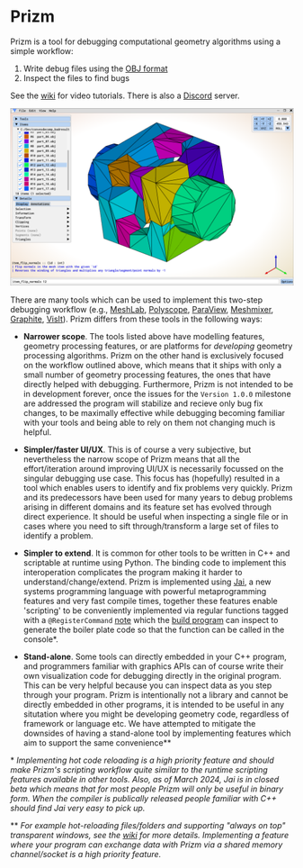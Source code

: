 # Prizm

Prizm is a tool for debugging computational geometry algorithms using a simple workflow:

1. Write debug files using the [OBJ format](https://paulbourke.net/dataformats/obj/)
2. Inspect the files to find bugs

See the [wiki](https://github.com/okmatija/Prizm/wiki) for video tutorials. There is also a [Discord](https://discord.gg/zxKqvwmXNs) server.

<p align="center">
  <img src="docs/Prizm_0.8.0.png" width="640" title="Prizm 0.8.0 Screenshot" alt="Prizm 0.8.0 Screenshot">
</p>

There are many tools which can be used to implement this two-step debugging workflow (e.g., [MeshLab](https://www.meshlab.net/), [Polyscope](https://polyscope.run/), [ParaView](https://www.paraview.org/), [Meshmixer](https://meshmixer.com/), [Graphite](https://github.com/BrunoLevy/GraphiteThree), [VisIt](https://github.com/visit-dav/visit)). Prizm differs from these tools in the following ways:

* **Narrower scope**.  The tools listed above have modelling features, geometry processing features, or are platforms for _developing_ geometry processing algorithms. Prizm on the other hand is exclusively focused on the workflow outlined above, which means that it ships with only a small number of geometry processing features, the ones that have directly helped with debugging.  Furthermore, Prizm is not intended to be in development forever, once the issues for the `Version 1.0.0` milestone are addressed the program will stabilize and recieve only bug fix changes, to be maximally effective while debugging becoming familiar with your tools and being able to rely on them not changing much is helpful.

* **Simpler/faster UI/UX**.  This is of course a very subjective, but nevertheless the narrow scope of Prizm means that all the effort/iteration around improving UI/UX is necessarily focussed on the singular debugging use case.  This focus has (hopefully) resulted in a tool which enables users to identify and fix problems very quickly.  Prizm and its predecessors have been used for many years to debug problems arising in different domains and its feature set has evolved through direct experience. It should be useful when inspecting a single file or in cases where you need to sift through/transform a large set of files to identify a problem.

* **Simpler to extend**. It is common for other tools to be written in C++ and scriptable at runtime using Python.  The binding code to implement this interoperation complicates the program making it harder to understand/change/extend.  Prizm is implemented using [Jai](https://youtube.com/playlist?list=PLmV5I2fxaiCKfxMBrNsU1kgKJXD3PkyxO&si=WBp0cEltcc6PuWS5), a new systems programming language with powerful metaprogramming features and very fast compile times, together these features enable 'scripting' to be conveniently implemented via regular functions tagged with a `@RegisterCommand` [note](https://github.com/Jai-Community/Jai-Community-Library/wiki/Metaprogramming#notes) which the [build program](first.jai) can inspect to generate the boiler plate code so that the function can be called in the console\*.

* **Stand-alone**.  Some tools can directly embedded in your C++ program, and programmers familiar with graphics APIs can of course write their own visualization code for debugging directly in the original program.  This can be very helpful because you can inspect data as you step through your program.  Prizm is intentionally not a library and cannot be directly embedded in other programs, it is intended to be useful in any situtation where you might be developing geometry code, regardless of framework or language etc.  We have attempted to mitigate the downsides of having a stand-alone tool by implementing features which aim to support the same convenience\*\*

\* _Implementing hot code reloading is a high priority feature and should make Prizm's scripting workflow quite similar to the runtime scripting features available in other tools.  Also, as of March 2024, Jai is in closed beta which means that for most people Prizm will only be useful in binary form.  When the compiler is publically released people familiar with C++ should find Jai very easy to pick up._

\*\* _For example hot-reloading files/folders and supporting "always on top" transparent windows, see the [wiki](https://github.com/okmatija/Prizm/wiki) for more details.  Implementing a feature where your program can exchange data with Prizm via a shared memory channel/socket is a high priority feature._
